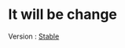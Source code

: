 # It will be change
Version : [Stable](https://github.com/Tax0787/TaxLibFW/tree/98e9f2980138a9ca6466f3dbe2248ff517a22926)
